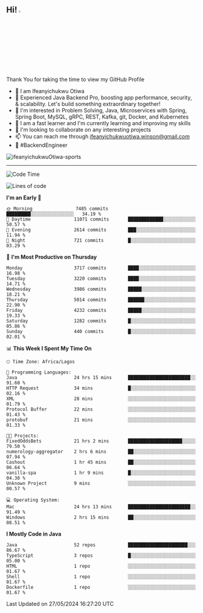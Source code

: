 <!-- BLOG-POST-LIST:START --><!-- BLOG-POST-LIST:END -->

## Hi! <img src="https://media.giphy.com/media/hvRJCLFzcasrR4ia7z/giphy.gif" width="4%"> 

Thank You for taking the time to view my GitHub Profile

- 👋 I am Ifeanyichukwu Otiwa
- 🚀 Experienced Java Backend Pro, boosting app performance, security, & scalability. Let's build something extraordinary together!
- 👀 I'm interested in Problem Solving, Java, Microservices with Spring, Spring Boot, MySQL, gRPC, REST, Kafka, git, Docker, and Kubernetes
- 🌱 I am a fast learner and I'm currently learning and improving my skills
- 💞️ I'm looking to collaborate on any interesting projects
- 📫 You can reach me through ifeanyichukwuotiwa.winson@gmail.com
- 🚀 #BackendEngineer

<p align="left" marginTop="10px"> <img src="https://komarev.com/ghpvc/?username=ifeanyichukwuOtiwa-sports&label=Profile%20views&color=0e75b6&style=for-the-badge" alt="ifeanyichukwuOtiwa-sports" /> </p>

***

<!--START_SECTION:waka-->
![Code Time](http://img.shields.io/badge/Code%20Time-2%2C567%20hrs%2045%20mins-blue)

![Lines of code](https://img.shields.io/badge/From%20Hello%20World%20I%27ve%20Written-5.5%20million%20lines%20of%20code-blue)

**I'm an Early 🐤** 

```text
🌞 Morning                7485 commits        █████████░░░░░░░░░░░░░░░░   34.19 % 
🌆 Daytime                11071 commits       █████████████░░░░░░░░░░░░   50.57 % 
🌃 Evening                2614 commits        ███░░░░░░░░░░░░░░░░░░░░░░   11.94 % 
🌙 Night                  721 commits         █░░░░░░░░░░░░░░░░░░░░░░░░   03.29 % 
```
📅 **I'm Most Productive on Thursday** 

```text
Monday                   3717 commits        ████░░░░░░░░░░░░░░░░░░░░░   16.98 % 
Tuesday                  3220 commits        ████░░░░░░░░░░░░░░░░░░░░░   14.71 % 
Wednesday                3986 commits        █████░░░░░░░░░░░░░░░░░░░░   18.21 % 
Thursday                 5014 commits        ██████░░░░░░░░░░░░░░░░░░░   22.90 % 
Friday                   4232 commits        █████░░░░░░░░░░░░░░░░░░░░   19.33 % 
Saturday                 1282 commits        █░░░░░░░░░░░░░░░░░░░░░░░░   05.86 % 
Sunday                   440 commits         █░░░░░░░░░░░░░░░░░░░░░░░░   02.01 % 
```


📊 **This Week I Spent My Time On** 

```text
🕑︎ Time Zone: Africa/Lagos

💬 Programming Languages: 
Java                     24 hrs 15 mins      ███████████████████████░░   91.60 % 
HTTP Request             34 mins             █░░░░░░░░░░░░░░░░░░░░░░░░   02.16 % 
XML                      28 mins             ░░░░░░░░░░░░░░░░░░░░░░░░░   01.79 % 
Protocol Buffer          22 mins             ░░░░░░░░░░░░░░░░░░░░░░░░░   01.43 % 
protobuf                 21 mins             ░░░░░░░░░░░░░░░░░░░░░░░░░   01.33 % 

🐱‍💻 Projects: 
FixedOddsBets            21 hrs 2 mins       ████████████████████░░░░░   79.50 % 
numerology-aggregator    2 hrs 6 mins        ██░░░░░░░░░░░░░░░░░░░░░░░   07.94 % 
Cashout                  1 hr 45 mins        ██░░░░░░░░░░░░░░░░░░░░░░░   06.64 % 
vanilla-spa              1 hr 9 mins         █░░░░░░░░░░░░░░░░░░░░░░░░   04.38 % 
Unknown Project          9 mins              ░░░░░░░░░░░░░░░░░░░░░░░░░   00.57 % 

💻 Operating System: 
Mac                      24 hrs 13 mins      ███████████████████████░░   91.49 % 
Windows                  2 hrs 15 mins       ██░░░░░░░░░░░░░░░░░░░░░░░   08.51 % 
```

**I Mostly Code in Java** 

```text
Java                     52 repos            ██████████████████████░░░   86.67 % 
TypeScript               3 repos             █░░░░░░░░░░░░░░░░░░░░░░░░   05.00 % 
HTML                     1 repo              ░░░░░░░░░░░░░░░░░░░░░░░░░   01.67 % 
Shell                    1 repo              ░░░░░░░░░░░░░░░░░░░░░░░░░   01.67 % 
Dockerfile               1 repo              ░░░░░░░░░░░░░░░░░░░░░░░░░   01.67 % 
```




 Last Updated on 27/05/2024 16:27:20 UTC
<!--END_SECTION:waka-->

<!--
<p align="center">
![trophy](https://github-profile-trophy.vercel.app/?username=ifeanyichukwuOtiwa-sports&theme=onedark) (https://github.com/ryo-ma/github-profile-trophy)
</p>
-->

<!---
ifeanyi-otiwa/ifeanyi-otiwa is a ✨ special ✨ repository because its `README.md` (this file) appears on your GitHub profile.
You can click the Preview link to take a look at your changes.
--->
